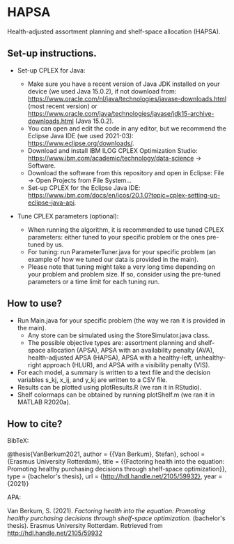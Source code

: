 # HAPSA
Health-adjusted assortment planning and shelf-space allocation (HAPSA).

## Set-up instructions.
- Set-up CPLEX for Java:
  - Make sure you have a recent version of Java JDK installed on your device (we used Java 15.0.2), if not download from: https://www.oracle.com/nl/java/technologies/javase-downloads.html (most recent version) or https://www.oracle.com/java/technologies/javase/jdk15-archive-downloads.html (Java 15.0.2).
  - You can open and edit the code in any editor, but we recommend the Eclipse Java IDE (we used 2021-03): https://www.eclipse.org/downloads/.
  - Download and install IBM ILOG CPLEX Optimization Studio: https://www.ibm.com/academic/technology/data-science -> Software.
  - Download the software from this repository and open in Eclipse: File -> Open Projects from File System...
  - Set-up CPLEX for the Eclipse Java IDE: https://www.ibm.com/docs/en/icos/20.1.0?topic=cplex-setting-up-eclipse-java-api.

- Tune CPLEX parameters (optional):
  - When running the algorithm, it is recommended to use tuned CPLEX parameters: either tuned to your specific problem or the ones pre-tuned by us.
  - For tuning: run ParameterTuner.java for your specific problem (an example of how we tuned our data is provided in the main).
  - Please note that tuning might take a very long time depending on your problem and problem size. If so, consider using the pre-tuned parameters or a time limit for each tuning run.

## How to use?
- Run Main.java for your specific problem (the way we ran it is provided in the main).
  - Any store can be simulated using the StoreSimulator.java class.
  - The possible objective types are: assortment planning and shelf-space allocation (APSA), APSA with an availability penalty (AVA), health-adjusted APSA (HAPSA), APSA with a healthy-left, unhealthy-right approach (HLUR), and APSA with a visibility penalty (VIS).
- For each model, a summary is written to a text file and the decision variables s_kj, x_ij, and y_kj are written to a CSV file.
- Results can be plotted using plotResults.R (we ran it in RStudio).
- Shelf colormaps can be obtained by running plotShelf.m (we ran it in MATLAB R2020a).

## How to cite?
BibTeX:

@thesis{VanBerkum2021, 
author = {{Van Berkum}, Stefan}, 
school = {Erasmus University Rotterdam}, 
title = {{Factoring health into the equation: Promoting healthy purchasing decisions through shelf-space optimization}}, 
type = {bachelor's thesis}, 
url = {http://hdl.handle.net/2105/59932}, 
year = {2021}}

APA:

Van Berkum, S. (2021). _Factoring health into the equation: Promoting healthy purchasing decisions through shelf-space optimization._ (bachelor's thesis). Erasmus University Rotterdam. Retrieved from http://hdl.handle.net/2105/59932
